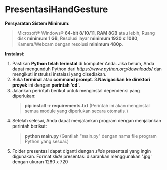 # PresentasiHandGesture

**Persyaratan Sistem Minimum**:
>Microsoft® Windows® **64-bit 8/10/11**,
>**RAM 8GB** atau lebih,
>Ruang disk **minimum 1 GB**,
>Resolusi layar **minimum 1920 x 1080**,
>Kamera/Webcam dengan resolusi **minimum 480p**.

**Instalasi**:
1. Pastikan **Python telah terinstal** di komputer Anda. Jika belum, Anda dapat mengunduh Python dari _https://www.python.org/downloads/_ dan mengikuti instruksi instalasi yang disediakan.
2. Buka **terminal** atau **command prompt**.
3.**Navigasikan ke direktori proyek** ini dengan **perintah 'cd'**.
4. Jalankan perintah berikut untuk menginstal dependensi yang diperlukan:
   > **pip install -r requirements.txt**
   (Perintah ini akan menginstal semua module yang diperlukan secara otomatis.)
5. Setelah selesai, Anda dapat menjalankan program dengan menjalankan perintah berikut:
   > **python main.py**
   (Gantilah "main.py" dengan nama file program Python yang sesuai.)
6. Folder presentasi dapat diganti dengan _slide_ presentasi yang ingin digunakan. Format _slide_ presentasi disarankan menggunakan '.jpg' dengan ukuran 1280 x 720
